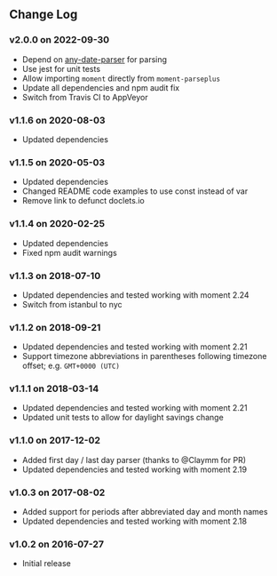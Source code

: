 ## Change Log

### v2.0.0 on 2022-09-30

- Depend on [any-date-parser](https://www.npmjs.com/package/any-date-parser) for
  parsing
- Use jest for unit tests
- Allow importing `moment` directly from `moment-parseplus`
- Update all dependencies and npm audit fix
- Switch from Travis CI to AppVeyor

### v1.1.6 on 2020-08-03

- Updated dependencies

### v1.1.5 on 2020-05-03

- Updated dependencies
- Changed README code examples to use const instead of var
- Remove link to defunct doclets.io

### v1.1.4 on 2020-02-25

- Updated dependencies
- Fixed npm audit warnings

### v1.1.3 on 2018-07-10

- Updated dependencies and tested working with moment 2.24
- Switch from istanbul to nyc

### v1.1.2 on 2018-09-21

- Updated dependencies and tested working with moment 2.21
- Support timezone abbreviations in parentheses following timezone offset; e.g.
  `GMT+0000 (UTC)`

### v1.1.1 on 2018-03-14

- Updated dependencies and tested working with moment 2.21
- Updated unit tests to allow for daylight savings change

### v1.1.0 on 2017-12-02

- Added first day / last day parser (thanks to @Claymm for PR)
- Updated dependencies and tested working with moment 2.19

### v1.0.3 on 2017-08-02

- Added support for periods after abbreviated day and month names
- Updated dependencies and tested working with moment 2.18

### v1.0.2 on 2016-07-27

- Initial release
